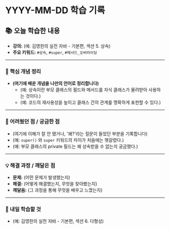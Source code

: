 # YYYY-MM-DD 학습 기록

## 📚 오늘 학습한 내용

- **강의:** (예: 김영한의 실전 자바 - 기본편, 섹션 5. 상속)
- **주요 키워드:** `#상속`, `#super`, `#메서드_오버라이딩`

---

### 🧠 핵심 개념 정리

- **(여기에 배운 개념을 나만의 언어로 정리합니다)**
  - (예: 상속이란 부모 클래스의 필드와 메서드를 자식 클래스가 물려받아 사용하는 것이다.)
  - (예: 코드의 재사용성을 높이고 클래스 간의 관계를 명확하게 표현할 수 있다.)

---

### 🤔 어려웠던 점 / 궁금한 점

- (여기에 이해가 잘 안 됐거나, '왜?'라는 질문이 들었던 부분을 기록합니다)
- (예: `super()` 와 `super` 키워드의 차이가 처음에는 헷갈렸다.)
- (예: 부모 클래스의 private 필드는 왜 상속받을 수 없는지 궁금했다.)

---

### 💡 해결 과정 / 깨달은 점

- **문제:** (어떤 문제가 발생했는지)
- **해결:** (어떻게 해결했는지, 무엇을 찾아봤는지)
- **깨달음:** (그 과정을 통해 무엇을 배우고 느꼈는지)

---

### 🚀 내일 학습할 것

- (예: 김영한의 실전 자바 - 기본편, 섹션 6. 다형성)